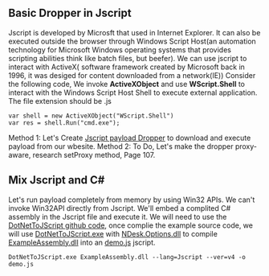 ## Basic Dropper in Jscript
Jscript is developed by Microsft that used in Internet Explorer. It can also be executed outside the browser through Windows Script Host(an automation technology for Microsoft Windows operating systems that provides scripting abilities think like batch files, but beefer).
We can use jscript to interact with ActiveX( software framework created by Microsoft back in 1996, it was desiged for content downloaded from a network(IE)) Consider the following code, We invoke **ActiveXObject** and use **WScript.Shell** to interact with the Windows Script Host Shell to execute external application. The file extension should be .js

```
var shell = new ActiveXObject("WScript.Shell")
var res = shell.Run("cmd.exe");
```

Method 1: Let's Create [Jscript payload Dropper](/ClientSideWithWindowsScriptHost/JscriptPayloadDropper.js) to download and execute payload from our wbesite.
Method 2: To Do, Let's make the dropper proxy-aware, research setProxy method, Page 107.

## Mix Jscript and C#
Let's run payload completely from memory by using Win32 APIs. We can't invoke Win32API directly from Jscript. We'll embed a complited C# assembly in the Jscript file and execute it. We will need to use the [DotNetToJScript github code](https://github.com/tyranid/DotNetToJScript), once complie the example source code, we will use [DotNetToJScript.exe](/ClientSideWithWindowsScriptHost/DotNetToJScript.exe) with [NDesk.Options.dll](/ClientSideWithWindowsScriptHost/NDesk.Options.dll) to compile [ExampleAssembly.dll](/ClientSideWithWindowsScriptHost/DotNetToJScript.exe) into an [demo.js](/ClientSideWithWindowsScriptHost/demo.js) jscript.

```
DotNetToJScript.exe ExampleAssembly.dll --lang=Jscript --ver=v4 -o demo.js
```

